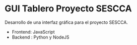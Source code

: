 # GUI Tablero Proyecto SESCCA

Desarrollo de una interfaz gráfica para el proyecto SESCCA.

- Frontend: JavaScript
- Backend : Python y NodeJS

